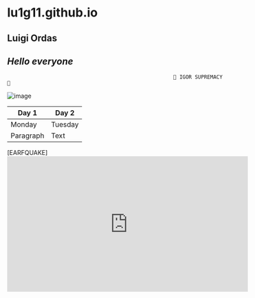 # lu1g11.github.io
## **Luigi Ordas**

## ***Hello everyone***

                                                          💪 IGOR SUPREMACY 💪

![image](https://user-images.githubusercontent.com/122423966/211950353-1616921f-527e-47d0-b0bb-d9d1ef04885e.png)

| Day 1 | Day 2 |
| ----------- | ----------- |
| Monday | Tuesday |
| Paragraph | Text |

[EARFQUAKE] <iframe width="560" height="315" src="https://www.youtube.com/embed/HmAsUQEFYGI?controls=0&amp;start=82" title="YouTube video player" frameborder="0" allow="accelerometer; autoplay; clipboard-write; encrypted-media; gyroscope; picture-in-picture; web-share" allowfullscreen></iframe>
